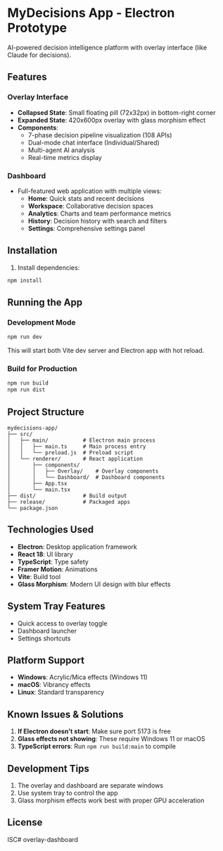 # MyDecisions App - Electron Prototype

AI-powered decision intelligence platform with overlay interface (like Claude for decisions).

## Features

### Overlay Interface
- **Collapsed State**: Small floating pill (72x32px) in bottom-right corner
- **Expanded State**: 420x600px overlay with glass morphism effect
- **Components**:
  - 7-phase decision pipeline visualization (108 APIs)
  - Dual-mode chat interface (Individual/Shared)
  - Multi-agent AI analysis
  - Real-time metrics display

### Dashboard
- Full-featured web application with multiple views:
  - **Home**: Quick stats and recent decisions
  - **Workspace**: Collaborative decision spaces
  - **Analytics**: Charts and team performance metrics
  - **History**: Decision history with search and filters
  - **Settings**: Comprehensive settings panel

## Installation

1. Install dependencies:
```bash
npm install
```

## Running the App

### Development Mode
```bash
npm run dev
```
This will start both Vite dev server and Electron app with hot reload.

### Build for Production
```bash
npm run build
npm run dist
```

## Project Structure

```
mydecisions-app/
├── src/
│   ├── main/           # Electron main process
│   │   ├── main.ts     # Main process entry
│   │   └── preload.js  # Preload script
│   └── renderer/       # React application
│       ├── components/
│       │   ├── Overlay/    # Overlay components
│       │   └── Dashboard/  # Dashboard components
│       ├── App.tsx
│       └── main.tsx
├── dist/               # Build output
├── release/            # Packaged apps
└── package.json
```

## Technologies Used

- **Electron**: Desktop application framework
- **React 18**: UI library
- **TypeScript**: Type safety
- **Framer Motion**: Animations
- **Vite**: Build tool
- **Glass Morphism**: Modern UI design with blur effects

## System Tray Features

- Quick access to overlay toggle
- Dashboard launcher
- Settings shortcuts

## Platform Support

- **Windows**: Acrylic/Mica effects (Windows 11)
- **macOS**: Vibrancy effects
- **Linux**: Standard transparency

## Known Issues & Solutions

1. **If Electron doesn't start**: Make sure port 5173 is free
2. **Glass effects not showing**: These require Windows 11 or macOS
3. **TypeScript errors**: Run `npm run build:main` to compile

## Development Tips

1. The overlay and dashboard are separate windows
2. Use system tray to control the app
3. Glass morphism effects work best with proper GPU acceleration

## License

ISC#   o v e r l a y - d a s h b o a r d  
 